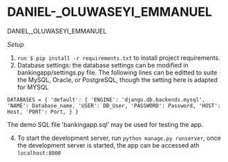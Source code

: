 # DANIEL-_OLUWASEYI_EMMANUEL
DANIEL,_OLUWASEYI_EMMANUEL

*Setup*
1. `run $ pip install -r requirements.txt` to install project requirements.
2. Database settings: the database settings can be modified in bankingapp/settings.py file.
The following lines can be editted to suite the MySQL, Oracle, or PostgreSQL, though the setting here is adapted for MYSQL

`DATABASES = {
    'default': {
        'ENGINE': 'django.db.backends.mysql',
        'NAME': Database_name,
        'USER': DB_User,
        'PASSWORD': Password,
        'HOST': Host,
        'PORT': Port,
    }
}`

The demo SQL file 'bankingapp.sql' may be used for testing the app.

4. To start the development server, run `python manage.py runserver`, once the development server is started, the app can be accessed ath `localhost:8000`
